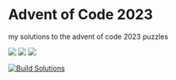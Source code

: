 # Advent of Code 2023

my solutions to the advent of code 2023 puzzles

![](https://img.shields.io/badge/day%20📅-3-blue)      ![](https://img.shields.io/badge/stars%20⭐-4-yellow)      ![](https://img.shields.io/badge/days%20completed-2-red)

[![Build Solutions](https://github.com/pns1123/advent_of_code_2023/actions/workflows/build_solution.yml/badge.svg)](https://github.com/pns1123/advent_of_code_2023/actions/workflows/build_solution.yml)
